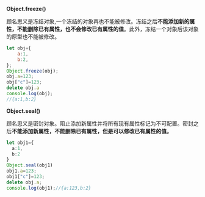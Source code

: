 **Object.freeze()**

​		顾名思义是冻结对象,一个冻结的对象再也不能被修改。冻结之后**不能添加新的属性，不能删除已有属性，也不会修改已有属性的值**。此外，冻结一个对象后该对象的原型也不能被修改。

```js
let obj={
    a:1,
    b:2,
};
Object.freeze(obj);
obj.a=123;
obj["c"]=123;
delete obj.a
console.log(obj);
//{a:1,b:2}
```

**Object.seal()**

​		顾名思义是密封对象。阻止添加新属性并将所有现有属性标记为不可配置。密封之后**不能添加新属性，不能删除已有属性，但是可以修改已有属性的值。**

```ts
let obj1={
  a:1,
  b:2
}
Object.seal(obj1)
obj1.a=123;
obj1["c"]=123;
delete obj.a;
console.log(obj1);//{a:123,b:2}
```

